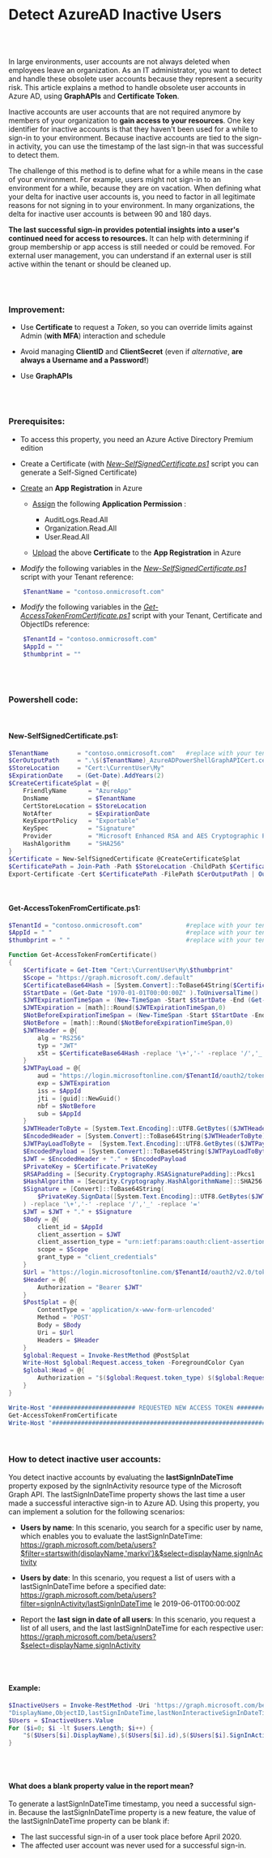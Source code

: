 
<br/>

# Detect AzureAD Inactive Users


<br/>
<br/>

In large environments, user accounts are not always deleted when employees leave an organization. As an IT administrator, you want to detect and handle these obsolete user accounts because they represent a security risk. This article explains a method to handle obsolete user accounts in Azure AD, using **GraphAPIs** and **Certificate Token**.

Inactive accounts are user accounts that are not required anymore by members of your organization to **gain access to your resources**. One key identifier for inactive accounts is that they haven't been used for a while to sign-in to your environment. Because inactive accounts are tied to the sign-in activity, you can use the timestamp of the last sign-in that was successful to detect them.

The challenge of this method is to define what for a while means in the case of your environment. For example, users might not sign-in to an environment for a while, because they are on vacation. When defining what your delta for inactive user accounts is, you need to factor in all legitimate reasons for not signing in to your environment. In many organizations, the delta for inactive user accounts is between 90 and 180 days.

**The last successful sign-in provides potential insights into a user's continued need for access to resources.** It can help with determining if group membership or app access is still needed or could be removed. For external user management, you can understand if an external user is still active within the tenant or should be cleaned up.

<br/>
<br/>

### Improvement:
- Use **Certificate** to request a *Token*, so you can override limits against Admin (**with MFA**) interaction and schedule

- Avoid managing **ClientID** and **ClientSecret** (even if *alternative*, **are always a Username and a Password!**)

- Use **GraphAPIs**

<br/>
<br/>

### Prerequisites:
- To access this property, you need an Azure Active Directory Premium edition

- Create a Certificate (with [*New-SelfSignedCertificate.ps1*](https://github.com/sbotticelli/DetectAzureADInactiveUsers/blob/main/New-SelfSignedCertificate.ps1) script you can generate a Self-Signed Certificate)

- [Create](https://docs.microsoft.com/en-us/azure/active-directory/develop/quickstart-register-app#register-an-application) an **App Registration** in Azure
  
  - [Assign](https://docs.microsoft.com/en-us/azure/active-directory/develop/quickstart-configure-app-access-web-apis#application-permission-to-microsoft-graph) the following **Application Permission** :
    
    - AuditLogs.Read.All
    - Organization.Read.All
    - User.Read.All

  - [Upload](https://docs.microsoft.com/en-us/azure/active-directory/develop/quickstart-register-app#add-a-certificate) the above **Certificate** to the **App Registration** in Azure 
  
- *Modify* the following variables in the [*New-SelfSignedCertificate.ps1*](https://github.com/sbotticelli/DetectAzureADInactiveUsers/blob/main/New-SelfSignedCertificate.ps1) script with your Tenant reference:
``` powershell
    $TenantName = "contoso.onmicrosoft.com"
```
- *Modify* the following variables in the [*Get-AccessTokenFromCertificate.ps1*](https://github.com/sbotticelli/DetectAzureADInactiveUsers/blob/main/Get-AccessTokenFromCertificate.ps1) script with your Tenant, Certificate and ObjectIDs reference:
```powershell    
    $TenantId = "contoso.onmicrosoft.com"
    $AppId = ""
    $thumbprint = ""
```

<br/>
<br/>

### Powershell code:

<br/>

#### New-SelfSignedCertificate.ps1:
```powershell
$TenantName        = "contoso.onmicrosoft.com"   #replace with your tenant information   
$CerOutputPath     = ".\$($TenantName)_AzureADPowerShellGraphAPICert.cer"
$StoreLocation     = "Cert:\CurrentUser\My"
$ExpirationDate    = (Get-Date).AddYears(2)
$CreateCertificateSplat = @{
    FriendlyName      = "AzureApp"
    DnsName           = $TenantName
    CertStoreLocation = $StoreLocation
    NotAfter          = $ExpirationDate
    KeyExportPolicy   = "Exportable"
    KeySpec           = "Signature"
    Provider          = "Microsoft Enhanced RSA and AES Cryptographic Provider"
    HashAlgorithm     = "SHA256"
}
$Certificate = New-SelfSignedCertificate @CreateCertificateSplat
$CertificatePath = Join-Path -Path $StoreLocation -ChildPath $Certificate.Thumbprint
Export-Certificate -Cert $CertificatePath -FilePath $CerOutputPath | Out-Null
```

<br/>

#### Get-AccessTokenFromCertificate.ps1:
```powershell
$TenantId = "contoso.onmicrosoft.com"            #replace with your tenant information
$AppId = " "                                     #replace with your tenant information
$thumbprint = " "                                #replace with your tenant information

Function Get-AccessTokenFromCertificate()
{
    $Certificate = Get-Item "Cert:\CurrentUser\My\$thumbprint"
    $Scope = "https://graph.microsoft.com/.default"
    $CertificateBase64Hash = [System.Convert]::ToBase64String($Certificate.GetCertHash())
    $StartDate = (Get-Date "1970-01-01T00:00:00Z" ).ToUniversalTime()
    $JWTExpirationTimeSpan = (New-TimeSpan -Start $StartDate -End (Get-Date).ToUniversalTime().AddMinutes(2)).TotalSeconds
    $JWTExpiration = [math]::Round($JWTExpirationTimeSpan,0)
    $NotBeforeExpirationTimeSpan = (New-TimeSpan -Start $StartDate -End ((Get-Date).ToUniversalTime())).TotalSeconds
    $NotBefore = [math]::Round($NotBeforeExpirationTimeSpan,0)
    $JWTHeader = @{
        alg = "RS256"
        typ = "JWT"
        x5t = $CertificateBase64Hash -replace '\+','-' -replace '/','_' -replace '='
    }
    $JWTPayLoad = @{
        aud = "https://login.microsoftonline.com/$TenantId/oauth2/token"
        exp = $JWTExpiration
        iss = $AppId
        jti = [guid]::NewGuid()
        nbf = $NotBefore
        sub = $AppId
    }
    $JWTHeaderToByte = [System.Text.Encoding]::UTF8.GetBytes(($JWTHeader | ConvertTo-Json))
    $EncodedHeader = [System.Convert]::ToBase64String($JWTHeaderToByte)
    $JWTPayLoadToByte =  [System.Text.Encoding]::UTF8.GetBytes(($JWTPayload | ConvertTo-Json))
    $EncodedPayload = [System.Convert]::ToBase64String($JWTPayLoadToByte)
    $JWT = $EncodedHeader + "." + $EncodedPayload
    $PrivateKey = $Certificate.PrivateKey
    $RSAPadding = [Security.Cryptography.RSASignaturePadding]::Pkcs1
    $HashAlgorithm = [Security.Cryptography.HashAlgorithmName]::SHA256
    $Signature = [Convert]::ToBase64String(
        $PrivateKey.SignData([System.Text.Encoding]::UTF8.GetBytes($JWT),$HashAlgorithm,$RSAPadding)
    ) -replace '\+','-' -replace '/','_' -replace '='
    $JWT = $JWT + "." + $Signature
    $Body = @{
        client_id = $AppId
        client_assertion = $JWT
        client_assertion_type = "urn:ietf:params:oauth:client-assertion-type:jwt-bearer"
        scope = $Scope
        grant_type = "client_credentials"
    }
    $Url = "https://login.microsoftonline.com/$TenantId/oauth2/v2.0/token"
    $Header = @{
        Authorization = "Bearer $JWT"
    }
    $PostSplat = @{
        ContentType = 'application/x-www-form-urlencoded'
        Method = 'POST'
        Body = $Body
        Uri = $Url
        Headers = $Header
    }
    $global:Request = Invoke-RestMethod @PostSplat
    Write-Host $global:Request.access_token -ForegroundColor Cyan
    $global:Head = @{
        Authorization = "$($global:Request.token_type) $($global:Request.access_token)"
    }
}

Write-Host "####################### REQUESTED NEW ACCESS TOKEN ########################" -ForegroundColor DarkCyan
Get-AccessTokenFromCertificate
Write-Host "###########################################################################" -ForegroundColor DarkCyan
```

<br/>

### How to detect inactive user accounts:
You detect inactive accounts by evaluating the **lastSignInDateTime** property exposed by the signInActivity resource type of the Microsoft Graph API. The lastSignInDateTime property shows the last time a user made a successful interactive sign-in to Azure AD. Using this property, you can implement a solution for the following scenarios:

- **Users by name**: In this scenario, you search for a specific user by name, which enables you to evaluate the lastSignInDateTime: https://graph.microsoft.com/beta/users?$filter=startswith(displayName,'markvi')&$select=displayName,signInActivity

- **Users by date**: In this scenario, you request a list of users with a lastSignInDateTime before a specified date: https://graph.microsoft.com/beta/users?filter=signInActivity/lastSignInDateTime le 2019-06-01T00:00:00Z

- Report the **last sign in date of all users**: In this scenario, you request a list of all users, and the last lastSignInDateTime for each respective user: https://graph.microsoft.com/beta/users?$select=displayName,signInActivity

<br/>
<br/>

#### Example:
```powershell
$InactiveUsers = Invoke-RestMethod -Uri 'https://graph.microsoft.com/beta/users?$select=displayName,signInActivity' -Headers $global:Head -Method "GET" -ContentType "application/json"
"DisplayName,ObjectID,lastSignInDateTime,lastNonInteractiveSignInDateTime" | Out-File .\InactiveUsersReport.txt
$Users = $InactiveUsers.Value
For ($i=0; $i -lt $users.Length; $i++) {
    "$($Users[$i].DisplayName),$($Users[$i].id),$($Users[$i].SignInActivity.lastSignInDateTime),$($Users[$i].SignInActivity.lastNonInteractiveSignInDateTime)" | Out-File .\InactiveUsersReport.txt -Append
}
```
<br/>
<br/>

#### What does a blank property value in the report mean?
To generate a lastSignInDateTime timestamp, you need a successful sign-in. Because the lastSignInDateTime property is a new feature, the value of the lastSignInDateTime property can be blank if:
- The last successful sign-in of a user took place before April 2020.
- The affected user account was never used for a successful sign-in.

<br/>
<br/>
<br/>

